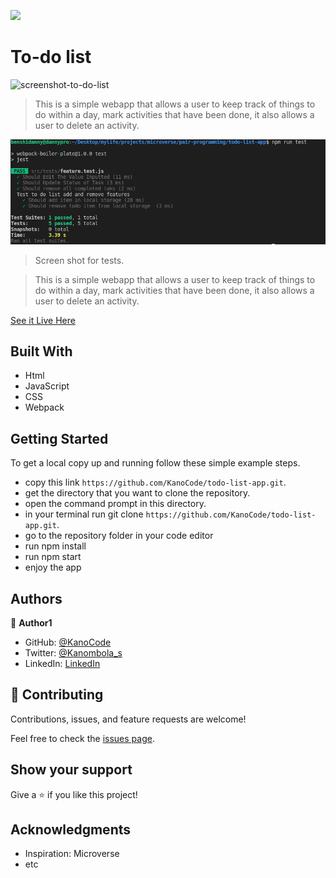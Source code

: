 ![](https://img.shields.io/badge/Microverse-blueviolet)

# To-do list

![screenshot-to-do-list](https://user-images.githubusercontent.com/95347844/165528731-966f9785-5f85-4167-b13c-29c70ea05c70.png)

> This is a simple webapp that allows a user to keep track of things to do within a day, mark activities that have been done, it also allows a user to delete an activity.

![screenshot-to-do-list-test](./src/img/testshot.png)

> Screen shot for tests.

> This is a simple webapp that allows a user to keep track of things to do within a day, mark activities that have been done, it also allows a user to delete an activity.

[See it Live Here](https://kanocode.github.io/todo-list-app/)

## Built With

- Html
- JavaScript
- CSS
- Webpack

## Getting Started

To get a local copy up and running follow these simple example steps.

- copy this link `https://github.com/KanoCode/todo-list-app.git`.
- get the directory that you want to clone the repository.
- open the command prompt in this directory.
- in your terminal run git clone `https://github.com/KanoCode/todo-list-app.git`.
- go to the repository folder in your code editor
- run npm install
- run npm start
- enjoy the app

## Authors

👤 **Author1**

- GitHub: [@KanoCode](https://github.com/KanoCode)
- Twitter: [@Kanombola_s](https://twitter.com/Kanombola_s)
- LinkedIn: [LinkedIn](https://www.linkedin.com/in/kanombola-kanombola-a38b061a4/)

## 🤝 Contributing

Contributions, issues, and feature requests are welcome!

Feel free to check the [issues page](../../issues/).

## Show your support

Give a ⭐️ if you like this project!

## Acknowledgments

- Inspiration: Microverse
- etc
